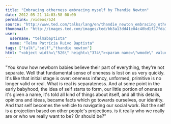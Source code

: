 ```yaml
---
title: "Embracing otherness embracing myself by Thandie Newton"
date: 2012-05-21 14:03:58 00:00
permalink: /videos/524
source: "http://www.ted.com/talks/lang/en/thandie_newton_embracing_otherness_embracing_myself.html"
thumbnail: "http://images.ted.com/images/ted/bb3a13dd41e04c40bd1f27fda135fbce6a4be7e7_389x292.jpg"
user:
  username: "telmabaptista"
  name: "Telma Patrícia Ruivo Baptista"
tags: ["talk","self","thandie newton"]
html: "<object width=\"526\" height=\"374\"><param name=\"wmode\" value=\"transparent\"><param name=\"movie\" value=\"http://video.ted.com/assets/player/swf/EmbedPlayer.swf\"><param name=\"allowFullScreen\" value=\"true\"><param name=\"allowScriptAccess\" value=\"always\"><param name=\"wmode\" value=\"transparent\"><param name=\"bgColor\" value=\"#ffffff\"><param name=\"flashvars\" value=\"vh=288&amp;ap=0&amp;vu=http://download.ted.com/talks/ThandieNewton_2011G-320k.mp4&amp;su=http://images.ted.com/images/ted/tedindex/embed-posters/ThandieNewton-2011.embed_thumbnail.jpg&amp;vw=512\"><embed src=\"http://video.ted.com/assets/player/swf/EmbedPlayer.swf\" pluginspace=\"http://www.macromedia.com/go/getflashplayer\" type=\"application/x-shockwave-flash\" wmode=\"transparent\" bgcolor=\"#ffffff\" width=\"526\" height=\"374\" allowfullscreen=\"true\" allowscriptaccess=\"always\" flashvars=\"vh=288&amp;ap=0&amp;vu=http://download.ted.com/talks/ThandieNewton_2011G-320k.mp4&amp;su=http://images.ted.com/images/ted/tedindex/embed-posters/ThandieNewton-2011.embed_thumbnail.jpg&amp;vw=512\"></embed></object>"
---
```


"You know how newborn babies believe their part of everything, they're not separate. Well that fundamental sense of oneness is lost on us very quickly. It's like that initial stage is over: oneness infancy, unformed, primitive is no longer valid or real. What is real is separateness. And at some point in the early babyhood, the idea of self starts to form, our little portion of oneness it's given a name, it's told all kind of things about itself, and all this details, opinions and ideas, became facts which go towards ourselves, our identity. And that self becomes the vehicle to navigating our social work. But the self is a projection based on other people's projections. is it really who we really are or who we really want to be? Or should be?"